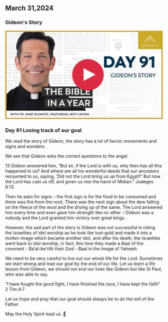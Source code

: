 ## March 31,2024

### Gideon's Story

[![Gideon's Story](https://raw.githubusercontent.com/linusjf/BIAY/main/March/jpgs/Day091.jpg)](https://youtu.be/RSnBpMdFtj4 "Gideon's Story")

### Day 91 Losing track of our goal

We read the story of Gideon, the story has a lot of heroic movements and signs and wonders.

We see that Gideon asks the correct questions to the angel.

13 Gideon answered him, “But sir, if the Lord is with us, why then has all this happened to us? And where are all his wonderful deeds that our ancestors recounted to us, saying, ‘Did not the Lord bring us up from Egypt?’ But now the Lord has cast us off, and given us into the hand of Midian.” Judeges 6:13

Then he asks for signs – the first sign is for the food to be consumed and there was fire from the rock. There was the next sign about the dew falling on the fleece of the wool and the drying up of the same. The Lord answered him every time and even gave him strength like no other – Gideon was a nobody and the Lord granted him victory over great kings.

However, the sad part of the story is Gideon was not successful in riding the Israelites of idol worship as he took the loot-gold and made it into a molten image which became another idol, and after his death, the Israelites went back to idol worship, in fact, this time they made a Baal of the covenant - Ba′al-be′rith their God - Baal in the image of Yahweh.

We need to be very careful to live out our whole life for the Lord. Sometimes we start strong and lose our goal by the end of our life. Let us learn a life lesson from Gideon, we should not end our lives like Gideon but like St Paul, who was able to say.

“I have fought the good fight, I have finished the race, I have kept the faith” 2 Tim 4:7

Let us hope and pray that our goal should always be to do the will of the Father.

May the Holy Spirit lead us. 🙏
